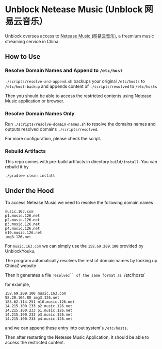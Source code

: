 # Unblock Netease Music (Unblock 网易云音乐）

Unblock oversea access to [Netease Music (网易云音乐)](https://music.163.com/), a freemium music streaming service in China.

## How to Use

### Resolve Domain Names and Append to `/etc/host`

`./scripts/resolve-and-append.sh` backups your original `/etc/hosts` to `/etc/host-backup` and appends content of `./scripts/resolved` to `/etc/hosts`

Then you should be able to access the restricted contents using Netease Music application or browser.

### Resolve Domain Names Only
Run `./scripts/resolve-domain-names.sh` to resolve the domains names and outputs resolved domains `./scripts/resolved`.

For more configuration, please check the script.

### Rebuild Artifacts
This repo comes with pre-build artifacts in directory `build/install`. You can rebuild it by

```bash
./gradlew clean install
```

## Under the Hood
To access Netease Music we need to resolve the following domain names

```
music.163.com
p1.music.126.net
p2.music.126.net
p3.music.126.net
p4.music.126.net
m10.music.126.net
img3.126.net
```

For `music.163.com` we can simply use the `158.69.209.100` provided by UnblockYouku.

The program automatically resolves the rest of domain names by looking up ChinaZ website

Then it generates a file `resolved`` of the same format as `/etc/hosts`

for example,

```
158.69.209.100 music.163.com
58.20.164.88 img3.126.net
183.62.114.251 m10.music.126.net
14.215.100.233 p2.music.126.net
14.215.100.233 p1.music.126.net
14.215.100.233 p3.music.126.net
14.215.100.233 p4.music.126.net
```

and we can append these entry into out system's `/etc/hosts`.

Then after restarting the Netease Music Application, it should be able to access the restricted content.
